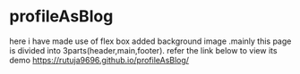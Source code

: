 # profileAsBlog
here i have made use of flex box added background image .mainly this page is divided into 3parts(header,main,footer). refer the link below to view its demo
https://rutuja9696.github.io/profileAsBlog/
